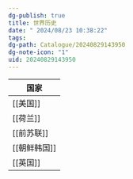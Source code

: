 ```yaml
---
dg-publish: true
title: 世界历史
date: " 2024/08/23 10:38:22"
tags: 
dg-path: Catalogue/20240829143950
dg-note-icon: "1"
uid: 20240829143950
---
```


| 国家      |
| ------- |
| [[美国]]  |
| [[荷兰]]  |
| [[前苏联]] |
| [[朝鲜韩国]]  |
| [[英国]]  |


